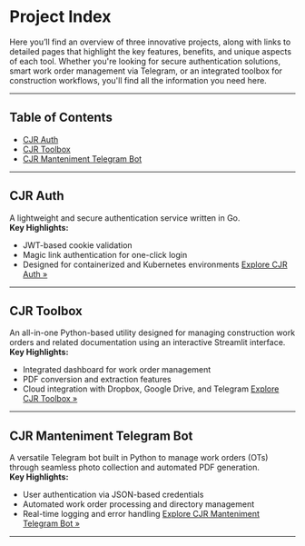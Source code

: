 # Project Index

Here you’ll find an overview of three innovative projects, along with links to detailed pages that highlight the key features, benefits, and unique aspects of each tool. Whether you're looking for secure authentication solutions, smart work order management via Telegram, or an integrated toolbox for construction workflows, you'll find all the information you need here.

---

## Table of Contents

- [CJR Auth](#cjr-auth)
- [CJR Toolbox](#cjr-toolbox)
- [CJR Manteniment Telegram Bot](#cjr-manteniment-telegram-bot)

---

## CJR Auth
A lightweight and secure authentication service written in Go.  
**Key Highlights:**
- JWT-based cookie validation
- Magic link authentication for one-click login
- Designed for containerized and Kubernetes environments
[Explore CJR Auth »](./cjr/cjr_auth)

---

## CJR Toolbox
An all-in-one Python-based utility designed for managing construction work orders and related documentation using an interactive Streamlit interface.  
**Key Highlights:**
- Integrated dashboard for work order management
- PDF conversion and extraction features
- Cloud integration with Dropbox, Google Drive, and Telegram
[Explore CJR Toolbox »](./cjr/cjr_toolbox)

---

## CJR Manteniment Telegram Bot
A versatile Telegram bot built in Python to manage work orders (OTs) through seamless photo collection and automated PDF generation.  
**Key Highlights:**
- User authentication via JSON-based credentials
- Automated work order processing and directory management
- Real-time logging and error handling
[Explore CJR Manteniment Telegram Bot »](./cjr/cjr_bot)

---